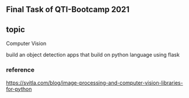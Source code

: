 Final Task of QTI-Bootcamp 2021
--------------------------------

## topic
Computer Vision

build an object detection apps that build on python language using flask

### reference
https://svitla.com/blog/image-processing-and-computer-vision-libraries-for-python